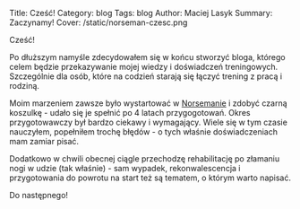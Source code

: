 Title: Cześć!
Category: blog
Tags: blog
Author: Maciej Lasyk
Summary: Zaczynamy!
Cover: /static/norseman-czesc.png

Cześć!

Po dłuższym namyśle zdecydowałem się w końcu stworzyć bloga, którego celem
będzie przekazywanie mojej wiedzy i doświadczeń treningowych. Szczególnie
dla osób, które na codzień starają się łączyć trening z pracą i rodziną.

Moim marzeniem zawsze było wystartować w [Norsemanie](https://nxtri.com/) i 
zdobyć czarną koszulkę - udało się je spełnić po 4 latach przygogotowań. Okres 
przygotowawczy był bardzo ciekawy i wymagający. Wiele się w tym czasie 
nauczyłem, popełniłem trochę błędów - o tych właśnie doświadczeniach mam zamiar
pisać.

Dodatkowo w chwili obecnej ciągle przechodzę rehabilitację po złamaniu nogi w
udzie (tak właśnie) - sam wypadek, rekonwalescencja i przygotowania do powrotu
na start też są tematem, o którym warto napisać.

Do następnego!